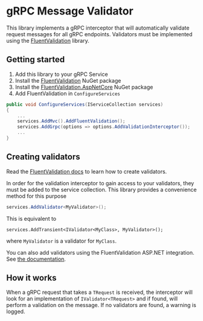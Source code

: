 # gRPC Message Validator

This library implements a gRPC interceptor that will automatically validate request messages for all gRPC endpoints. Validators must be implemented using the [FluentValidation](https://fluentvalidation.net/) library.

## Getting started

1. Add this library to your gRPC Service
2. Install the [FluentValidation](https://www.nuget.org/packages/FluentValidation) NuGet package
3. Install the [FluentValidation.AspNetCore](https://www.nuget.org/packages/FluentValidation.AspNetCore) NuGet package
4. Add FluentValidation in `ConfigureServices`

```cs
public void ConfigureServices(IServiceCollection services)
{
    ...
    services.AddMvc().AddFluentValidation();
    services.AddGrpc(options => options.AddValidationInterceptor());
    ...
}
```

## Creating validators

Read the [FluentValidation docs](https://fluentvalidation.net/start#creating-your-first-validator) to learn how to create validators.

In order for the validation interceptor to gain access to your validators, they must be added to the service collection. This library provides a convenience method for this purpose

```cs 
services.AddValidator<MyValidator>();
```

This is equivalent to

```
services.AddTransient<IValidator<MyClass>, MyValidator>();
```

where `MyValidator` is a validator for `MyClass`.

You can also add validators using the FluentValidation ASP.NET integration. See [the documentation](https://fluentvalidation.net/aspnet#getting-started).


## How it works

When a gRPC request that takes a `TRequest` is received, the interceptor will look for an implementation of `IValidator<TRequest>` and if found, will perform a validation on the message. If no validators are found, a warning is logged.
